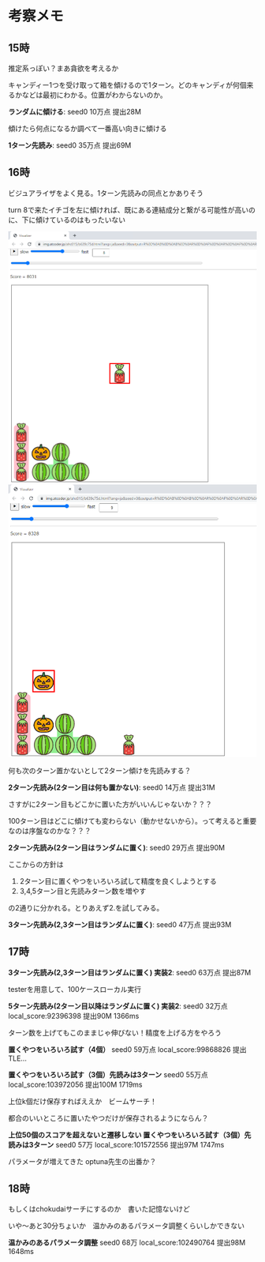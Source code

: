 # 考察メモ

## 15時

推定系っぽい？まあ貪欲を考えるか

キャンディー1つを受け取って箱を傾けるので1ターン。どのキャンディが何個来るかなどは最初にわかる。位置がわからないのか。

**ランダムに傾ける**: seed0 10万点 提出28M

傾けたら何点になるか調べて一番高い向きに傾ける

**1ターン先読み**: seed0 35万点 提出69M

## 16時

ビジュアライザをよく見る。1ターン先読みの同点とかありそう

turn 8で来たイチゴを左に傾ければ、既にある連結成分と繋がる可能性が高いのに、下に傾けているのはもったいない

![turn 8](vis1.png) ![turn 9](vis2.png)

何も次のターン置かないとして2ターン傾けを先読みする？

**2ターン先読み(2ターン目は何も置かない)**: seed0 14万点 提出31M

さすがに2ターン目もどこかに置いた方がいいんじゃないか？？？

100ターン目はどこに傾けても変わらない（動かせないから）。って考えると重要なのは序盤なのかな？？？

**2ターン先読み(2ターン目はランダムに置く)**: seed0 29万点 提出90M

ここからの方針は

1. 2ターン目に置くやつをいろいろ試して精度を良くしようとする
2. 3,4,5ターン目と先読みターン数を増やす

の2通りに分かれる。とりあえず2.を試してみる。

**3ターン先読み(2,3ターン目はランダムに置く)**: seed0 47万点 提出93M

## 17時

**3ターン先読み(2,3ターン目はランダムに置く) 実装2**: seed0 63万点 提出87M

testerを用意して、100ケースローカル実行

**5ターン先読み(2ターン目以降はランダムに置く) 実装2**: seed0 32万点 local_score:92396398 提出90M 1366ms

ターン数を上げてもこのままじゃ伸びない！精度を上げる方をやろう

**置くやつをいろいろ試す（4個）** seed0 59万点 local_score:99868826 提出TLE…

**置くやつをいろいろ試す（3個）先読みは3ターン** seed0 55万点 local_score:103972056 提出100M 1719ms

上位k個だけ保存すればええか　ビームサーチ！

都合のいいところに置いたやつだけが保存されるようにならん？

**上位50個のスコアを超えないと遷移しない 置くやつをいろいろ試す（3個）先読みは3ターン** seed0 57万 local_score:101572556
提出97M 1747ms

パラメータが増えてきた optuna先生の出番か？

## 18時

もしくはchokudaiサーチにするのか　書いた記憶ないけど

いや～あと30分ちょいか　温かみのあるパラメータ調整くらいしかできない

**温かみのあるパラメータ調整** seed0 68万 local_score:102490764 提出98M 1648ms
